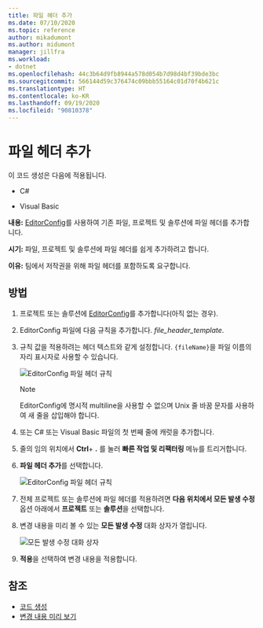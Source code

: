 ```yaml
---
title: 파일 헤더 추가
ms.date: 07/10/2020
ms.topic: reference
author: mikadumont
ms.author: midumont
manager: jillfra
ms.workload:
- dotnet
ms.openlocfilehash: 44c3b64d9fb8944a578d054b7d98d4bf39bde3bc
ms.sourcegitcommit: 566144d59c376474c09bbb55164c01d70f4b621c
ms.translationtype: HT
ms.contentlocale: ko-KR
ms.lasthandoff: 09/19/2020
ms.locfileid: "90810378"
---
```

# <a name="add-file-header"></a>파일 헤더 추가

이 코드 생성은 다음에 적용됩니다.

- C#

- Visual Basic

**내용:** [EditorConfig](../create-portable-custom-editor-options.md#add-an-editorconfig-file-to-a-project)를 사용하여 기존 파일, 프로젝트 및 솔루션에 파일 헤더를 추가합니다.

**시기:** 파일, 프로젝트 및 솔루션에 파일 헤더를 쉽게 추가하려고 합니다.

**이유:** 팀에서 저작권을 위해 파일 헤더를 포함하도록 요구합니다. 

## <a name="how-to"></a>방법

1. 프로젝트 또는 솔루션에 [EditorConfig](../create-portable-custom-editor-options.md#add-an-editorconfig-file-to-a-project)를 추가합니다(아직 없는 경우).

2. EditorConfig 파일에 다음 규칙을 추가합니다. *file_header_template*.

3. 규칙 값을 적용하려는 헤더 텍스트와 같게 설정합니다. `{fileName}`을 파일 이름의 자리 표시자로 사용할 수 있습니다.

    ![EditorConfig 파일 헤더 규칙](media/add-file-header-rule.png)

    > [!NOTE]
    > EditorConfig에 명시적 multiline을 사용할 수 없으며 Unix 줄 바꿈 문자를 사용하여 새 줄을 삽입해야 합니다.

4. 또는 C# 또는 Visual Basic 파일의 첫 번째 줄에 캐럿을 추가합니다.

5. 줄의 임의 위치에서 **Ctrl**+ **.** 를 눌러 **빠른 작업 및 리팩터링** 메뉴를 트리거합니다.

6. **파일 헤더 추가**를 선택합니다. 

    ![EditorConfig 파일 헤더 규칙](media/add-file-header.png)

7. 전체 프로젝트 또는 솔루션에 파일 헤더를 적용하려면 **다음 위치에서 모든 발생 수정** 옵션 아래에서 **프로젝트** 또는 **솔루션**을 선택합니다.

8. 변경 내용을 미리 볼 수 있는 **모든 발생 수정** 대화 상자가 열립니다.

    ![모든 발생 수정 대화 상자](media/file-header-preview-changes.png)

8. **적용**을 선택하여 변경 내용을 적용합니다.

## <a name="see-also"></a>참조

- [코드 생성](../code-generation-in-visual-studio.md)
- [변경 내용 미리 보기](../../ide/preview-changes.md)